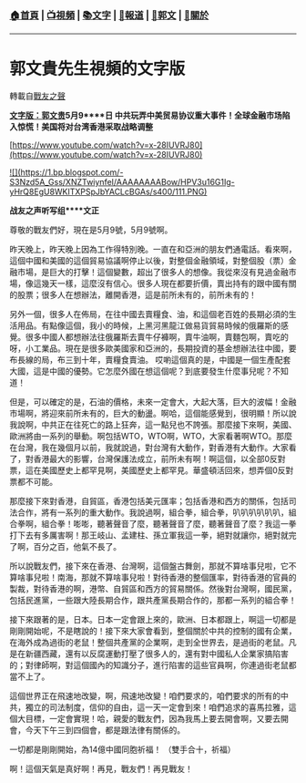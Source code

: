 ###  [:house:首頁](https://github.com/ourhimalayas/home) | [:tv:視頻](https://github.com/ourhimalayas/videos) | [:books:文字](https://github.com/ourhimalayas/txt) | [:newspaper:報道](https://github.com/ourhimalayas/news) | [:eagle:郭文](https://github.com/ourhimalayas/guomedia) | [:pray:關於](https://github.com/ourhimalayas/home/tree/master/about)
---
# 郭文貴先生視頻的文字版
轉載自[戰友之聲](http://littleantvoice.blogspot.com)

[**文字版：郭文贵**](https://www.blogger.com/null)**5****月****9****日 中共玩弄中美贸易协议重大事件！全球金融市场陷入惊慌！美国将对台湾香港采取战略调整**


[https://www.youtube.com/watch?v=x-28IUVRJ80](https://www.youtube.com/watch?v=x-28IUVRJ80)




[!\[\](https://1.bp.blogspot.com/-S3Nzd5A_Gss/XNZTwiynfeI/AAAAAAAABow/HPV3u16G1Ig-yHrQ8EgU8WKITXPSpJbYACLcBGAs/s400/111.PNG)](https://1.bp.blogspot.com/-S3Nzd5A_Gss/XNZTwiynfeI/AAAAAAAABow/HPV3u16G1Ig-yHrQ8EgU8WKITXPSpJbYACLcBGAs/s1600/111.PNG)

**战友之声听写组****文正**


尊敬的戰友們好，現在是5月9號，5月9號啊。


昨天晚上，昨天晚上因為工作得特別晚。一直在和亞洲的朋友們通電話。看來啊，這個中國和美國的這個貿易協議啊停止以後，對整個金融領域，對整個股（票）金融市場，是巨大的打擊！這個變數，超出了很多人的想像。我從來沒有見過金融市場，像這幾天一樣，這麼沒有信心。很多人現在都要折價，賣出持有的跟中國有關的股票；很多人在想辦法，離開香港，這是前所未有的，前所未有的！


另外一個，很多人在佈局，在往中國去賣糧食、油，和這個老百姓的長期必須的生活用品。有點像這個，我小的時候，上黑河黑龍江做易貨貿易時候的俄羅斯的感覺。很多中國人都想辦法往俄羅斯去賣牛仔褲啊，賣牛油啊，賣麵包啊，賣吃的呀，小工業品。現在是很多歐美國家和亞洲的，長期投資的基金想辦法往中國，要布長線的局，布三到十年，賣糧食賣油。
哎喲這個真的是，中國是一個生產配套大國，這是中國的優勢。它怎麼外國在想這個呢？到底要發生什麼事兒呢？不知道！


但是，可以確定的是，石油的價格，未來一定會大，大起大落，巨大的波幅！金融市場啊，將迎來前所未有的，巨大的動盪。啊哈，這個能感覺到，很明顯！所以說我說啊，中共正在往死亡的路上狂奔，這一點兒也不誇張。那麼接下來啊，美國、歐洲將由一系列的舉動。啊包括WTO，WTO啊，WTO，大家看著啊WTO。那麼在台灣，我在幾個月以前，我就說過，對台灣有大動作，對香港有大動作。大家看了，對香港最大的影響，台灣保護法成立，前所未有啊！啊這個，以全部0反對票，這在美國歷史上都罕見啊，美國歷史上都罕見。華盛頓活回來，想弄個0反對票都不可能。


那麼接下來對香港，自貿區，香港包括美元匯率；包括香港和西方的關係，包括司法合作，將有一系列的重大動作。我說過啊，組合拳，組合拳，叭叭叭叭叭叭，組合拳啊，組合拳！嘭嘭，聽著聲音了麼，聽著聲音了麼，聽著聲音了麼？我這一拳打下去有多厲害啊！那王岐​​山、孟建柱、孫立軍我這一拳，絕對就讓你，絕對就完了啊，百分之百，他氣不長了。


所以說戰友們，接下來在香港、台灣啊，這個盤古舞劍，那就不算啥事兒啦，它不算啥事兒啦！南海，那就不算啥事兒啦！對待香港的整個匯率，對待香港的官員的製裁，對待香港的啊，港幣、自貿區和西方的貿易關係。然後對台灣啊，國民黨，包括民進黨，一些跟大陸長期合作，跟共產黨長期合作的，那都一系列的組合拳！


接下來跟著的是，日本。日本一定會跟上來的，歐洲、日本都跟上，啊這一切都是剛剛開始呢，不是瞎說的！接下來大家會看到，整個關於中共的控制的國有企業，在海外成為過街的老鼠！整個共產黨的企業啊，走到全世界去，是過街的老鼠。凡是在新疆西藏，還有以反腐運動打壓了很多人的，還有對中國私人企業家搞陷害的；對律師啊，對這個國內的知識分子，進行陷害的這些官員啊，你連過街老鼠都當不上了。


這個世界正在飛速地改變，啊，飛速地改變！咱們要求的，咱們要求的所有的中共，獨立的司法制度，信仰的自由，這一天一定會到來！咱們追求的喜馬拉雅，這個大目標，一定會實現！哈，親愛的戰友們，因為我馬上要去開會啊，又要去開會，今天下午三到四個會，都是跟法律有關係的。


一切都是剛剛開始，為14億中國同胞祈福！ （雙手合十，祈福）


啊！這個天氣是真好啊！再見，戰友們！再見戰友！